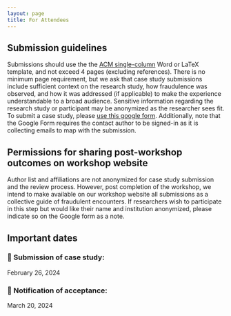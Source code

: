 ```yaml
---
layout: page
title: For Attendees
---
```

## Submission guidelines
Submissions should use the the [ACM single-column](https://chi2024.acm.org/submission-guides/chi-publication-formats/) Word or LaTeX template, and not exceed 4 pages (excluding references). There is no minimum page requirement, but we ask that case study submissions include sufficient context on the research study, how fraudulence was observed, and how it was addressed (if applicable) to make the experience understandable to a broad audience. Sensitive information regarding the research study or participant may be anonymized as the researcher sees fit. To submit a case study, please [use this google form](https://forms.gle/u2egyAo4wjZMNS6QA). Additionally, note that the Google Form requires the contact author to be signed-in as it is collecting emails to map with the submission. 

## Permissions for sharing post-workshop outcomes on workshop website
Author list and affiliations are not anonymized for case study submission and the review process. However, post completion of the workshop, we intend to make available on our workshop website all submissions as a collective guide of fraudulent encounters. If researchers wish to participate in this step but would like their name and institution anonymized, please indicate so on the Google form as a note.

## Important dates
### 📌 Submission of case study: 
February 26, 2024
### 📌 Notification of acceptance: 
March 20, 2024

